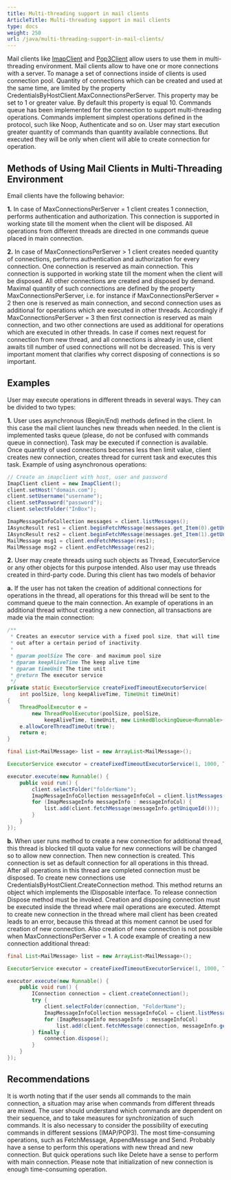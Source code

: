 ```yaml
---
title: Multi-threading support in mail clients
ArticleTitle: Multi-threading support in mail clients
type: docs
weight: 250
url: /java/multi-threading-support-in-mail-clients/
---
```



Mail clients like [ImapClient](https://apireference.aspose.com/email/java/com.aspose.email/ImapClient) and [Pop3Client](https://apireference.aspose.com/email/java/com.aspose.email/Pop3Client) allow users to use them in multi-threading environment. Mail clients allow to have one or more connections with a server. To manage a set of connections inside of clients is used connection pool. Quantity of connections which can be created and used at the same time, are limited by the property CredentialsByHostClient.MaxConnectionsPerServer. This property may be set to 1 or greater value. By default this property is equal 10. Commands queue has been implemented for the connection to support multi-threading operations. Commands implement simplest operations defined in the protocol, such like Noop, Authenticate and so on. User may start execution greater quantity of commands than quantity available connections. But executed they will be only when client will able to create connection for operation.
## **Methods of Using Mail Clients in Multi-Threading Environment**
Email clients have the following behavior:

**1.** In case of MaxConnectionsPerServer = 1 client creates 1 connection, performs authentication and authorization. This connection is supported in working state till the moment when the client will be disposed. All operations from different threads are directed in one commands queue placed in main connection.

**2.** In case of MaxConnectionsPerServer > 1 client creates needed quantity of connections, performs authentication and authorization for every connection. One connection is reserved as main connection. This connection is supported in working state till the moment when the client will be disposed. All other connections are created and disposed by demand. Maximal quantity of such connections are defined by the property MaxConnectionsPerServer, i.e. for instance if MaxConnectionsPerServer = 2 then one is reserved as main connection, and second connection uses as additional for operations which are executed in other threads. Accordingly if MaxConnectionsPerServer = 3 then first connection is reserved as main connection, and two other connections are used as additional for operations which are executed in other threads. In case if comes next request for connection from new thread, and all connections is already in use, client awaits till number of used connections will not be decreased. This is very important moment that clarifies why correct disposing of connections is so important.
## **Examples**
User may execute operations in different threads in several ways. They can be divided to two types:

**1.** User uses asynchronous (Begin/End) methods defined in the client. In this case the mail client launches new threads when needed. In the client is implemented tasks queue (please, do not be confused with commands queue in connection). Task may be executed if connection is available. Once quantity of used connections becomes less then limit value, client creates new connection, creates thread for current task and executes this task. Example of using asynchronous operations:



~~~Java
// Create an imapclient with host, user and password
ImapClient client = new ImapClient();
client.setHost("domain.com");
client.setUsername("username");
client.setPassword("password");
client.selectFolder("InBox");

ImapMessageInfoCollection messages = client.listMessages();
IAsyncResult res1 = client.beginFetchMessage(messages.get_Item(0).getUniqueId());
IAsyncResult res2 = client.beginFetchMessage(messages.get_Item(1).getUniqueId());
MailMessage msg1 = client.endFetchMessage(res1);
MailMessage msg2 = client.endFetchMessage(res2);
~~~



**2.** User may create threads using such objects as Thread, ExecutorService or any other objects for this purpose intended. Also user may use threads created in third-party code. During this client has two models of behavior

**a.** If the user has not taken the creation of additional connections for operations in the thread, all operations for this thread will be sent to the command queue to the main connection. An example of operations in an additional thread without creating a new connection, all transactions are made via the main connection:



~~~Java
/**
 * Creates an executor service with a fixed pool size, that will time 
 * out after a certain period of inactivity.
 * 
 * @param poolSize The core- and maximum pool size
 * @param keepAliveTime The keep alive time
 * @param timeUnit The time unit
 * @return The executor service
 */
private static ExecutorService createFixedTimeoutExecutorService(
    int poolSize, long keepAliveTime, TimeUnit timeUnit)
{
    ThreadPoolExecutor e = 
        new ThreadPoolExecutor(poolSize, poolSize,
            keepAliveTime, timeUnit, new LinkedBlockingQueue<Runnable>());
    e.allowCoreThreadTimeOut(true);
    return e;
}

final List<MailMessage> list = new ArrayList<MailMessage>();

ExecutorService executor = createFixedTimeoutExecutorService(1, 1000, TimeUnit.MILLISECONDS);

executor.execute(new Runnable() {
    public void run() {
        client.selectFolder("folderName");
        ImapMessageInfoCollection messageInfoCol = client.listMessages();
        for (ImapMessageInfo messageInfo : messageInfoCol) {
            list.add(client.fetchMessage(messageInfo.getUniqueId()));
        }
    }
});
~~~



**b.** When user runs method to create a new connection for additional thread, this thread is blocked till quota value for new connections will be changed so to allow new connection. Then new connection is created. This connection is set as default connection for all operations in this thread. After all operations in this thread are completed connection must be disposed. To create new connections use CredentialsByHostClient.CreateConnection method. This method returns an object which implements the IDisposable interface. To release connection Dispose method must be invoked. Creation and disposing connection must be executed inside the thread where mail operations are executed. Attempt to create new connection in the thread where mail client has been created leads to an error, because this thread at this moment cannot be used for creation of new connection. Also creation of new connection is not possible when MaxConnectionsPerServer = 1. A code example of creating a new connection additional thread:


~~~Java
final List<MailMessage> list = new ArrayList<MailMessage>();

ExecutorService executor = createFixedTimeoutExecutorService(1, 1000, TimeUnit.MILLISECONDS);

executor.execute(new Runnable() {
    public void run() {
        IConnection connection = client.createConnection();
        try {
            client.selectFolder(connection, "FolderName");
            ImapMessageInfoCollection messageInfoCol = client.listMessages(connection);
            for (ImapMessageInfo messageInfo : messageInfoCol)
                list.add(client.fetchMessage(connection, messageInfo.getUniqueId()));
        } finally {
            connection.dispose();
        }
    }
});
~~~
## **Recommendations**
It is worth noting that if the user sends all commands to the main connection, a situation may arise when commands from different threads are mixed. The user should understand which commands are dependent on their sequence, and to take measures for synchronization of such commands. It is also necessary to consider the possibility of executing commands in different sessions (IMAP/POP3). The most time-consuming operations, such as FetchMessage, AppendMessage and Send. Probably have a sense to perform this operations with new thread and new connection. But quick operations such like Delete have a sense to perform with main connection. Please note that initialization of new connection is enough time-consuming operation.
